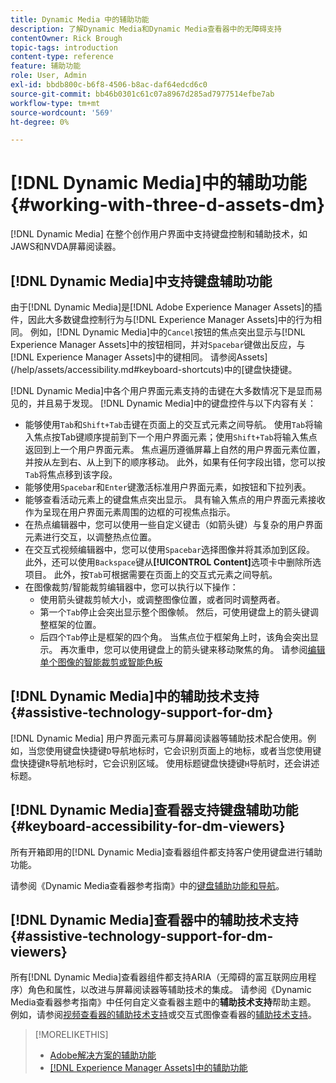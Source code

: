 ```yaml
---
title: Dynamic Media 中的辅助功能
description: 了解Dynamic Media和Dynamic Media查看器中的无障碍支持
contentOwner: Rick Brough
topic-tags: introduction
content-type: reference
feature: 辅助功能
role: User, Admin
exl-id: bbdb800c-b6f8-4506-b8ac-daf64edcd6c0
source-git-commit: bb46b0301c61c07a8967d285ad7977514efbe7ab
workflow-type: tm+mt
source-wordcount: '569'
ht-degree: 0%

---
```


# [!DNL Dynamic Media]中的辅助功能 {#working-with-three-d-assets-dm}

[!DNL Dynamic Media] 在整个创作用户界面中支持键盘控制和辅助技术，如JAWS和NVDA屏幕阅读器。

## [!DNL Dynamic Media]中支持键盘辅助功能

由于[!DNL Dynamic Media]是[!DNL Adobe Experience Manager Assets]的插件，因此大多数键盘控制行为与[!DNL Experience Manager Assets]中的行为相同。 例如，[!DNL Dynamic Media]中的`Cancel`按钮的焦点突出显示与[!DNL Experience Manager Assets]中的按钮相同，并对`Spacebar`键做出反应，与[!DNL Experience Manager Assets]中的键相同。 请参阅Assets](/help/assets/accessibility.md#keyboard-shortcuts)中的[键盘快捷键。

[!DNL Dynamic Media]中各个用户界面元素支持的击键在大多数情况下是显而易见的，并且易于发现。 [!DNL Dynamic Media]中的键盘控件与以下内容有关：

* 能够使用`Tab`和`Shift+Tab`击键在页面上的交互式元素之间导航。
使用`Tab`将输入焦点按Tab键顺序提前到下一个用户界面元素；使用`Shift+Tab`将输入焦点返回到上一个用户界面元素。
焦点遍历遵循屏幕上自然的用户界面元素位置，并按从左到右、从上到下的顺序移动。 此外，如果有任何字段出错，您可以按`Tab`将焦点移到该字段。
* 能够使用`Spacebar`和`Enter`键激活标准用户界面元素，如按钮和下拉列表。
* 能够查看活动元素上的键盘焦点突出显示。 具有输入焦点的用户界面元素接收作为呈现在用户界面元素周围的边框的可视焦点指示。
* 在热点编辑器中，您可以使用一些自定义键击（如箭头键）与复杂的用户界面元素进行交互，以调整热点位置。
* 在交互式视频编辑器中，您可以使用`Spacebar`选择图像并将其添加到区段。 此外，还可以使用`Backspace`键从&#x200B;**[!UICONTROL Content]**&#x200B;选项卡中删除所选项目。 此外，按`Tab`可根据需要在页面上的交互式元素之间导航。
* 在图像裁剪/智能裁剪编辑器中，您可以执行以下操作：
   * 使用箭头键裁剪帧大小，或调整图像位置，或者同时调整两者。
   * 第一个`Tab`停止会突出显示整个图像帧。 然后，可使用键盘上的箭头键调整框架的位置。
   * 后四个`Tab`停止是框架的四个角。 当焦点位于框架角上时，该角会突出显示。 再次重申，您可以使用键盘上的箭头键来移动聚焦的角。
请参阅[编辑单个图像的智能裁剪或智能色板](/help/assets/image-profiles.md#editing-the-smart-crop-or-smart-swatch-of-a-single-image)

<!-- Keyboarding is the same because Dynamic Media is using the same UI library (Coral 3 (AEM 6.5) or Coral Spectrum (in Skyline)) as entire AEM Assets.  -->

<!-- In the Hotspot editor, Dynamic Media lets you use arrow keys to control the position of a hot spot. See [Carousel Banners](/help/assets/dynamic-media/carousel-banners.md##adding-hotspots-or-image-maps-to-an-image-banner) or [Interactive Images](/help/assets/dynamic-media/interactive-images.md#adding-hotspots-to-an-image-banner)  -->

<!-- I think we should definitely mention this in the DM-specific area of documentation for keyboard support. -->

<!-- I would not get into much of details of specific keyboard support logic of these editors. One of the reasons - chances are that accessibility support will receive Phase2-like attention, with more holistic approach. -->

## [!DNL Dynamic Media]中的辅助技术支持 {#assistive-technology-support-for-dm}

[!DNL Dynamic Media] 用户界面元素可与屏幕阅读器等辅助技术配合使用。例如，当您使用键盘快捷键`D`导航地标时，它会识别页面上的地标，或者当您使用键盘快捷键`R`导航地标时，它会识别区域。 使用标题键盘快捷键`H`导航时，还会讲述标题。

## [!DNL Dynamic Media]查看器支持键盘辅助功能 {#keyboard-accessibility-for-dm-viewers}

所有开箱即用的[!DNL Dynamic Media]查看器组件都支持客户使用键盘进行辅助功能。

请参阅《Dynamic Media查看器参考指南》中的[键盘辅助功能和导航](https://experienceleague.adobe.com/docs/dynamic-media-developer-resources/library/c-keyboard-accessibility.html)。

## [!DNL Dynamic Media]查看器中的辅助技术支持 {#assistive-technology-support-for-dm-viewers}

所有[!DNL Dynamic Media]查看器组件都支持ARIA（无障碍的富互联网应用程序）角色和属性，以改进与屏幕阅读器等辅助技术的集成。
请参阅《Dynamic Media查看器参考指南》中任何自定义查看器主题中的**辅助技术支持**&#x200B;帮助主题。 例如，请参阅[视频查看器的辅助技术支持](https://experienceleague.adobe.com/docs/dynamic-media-developer-resources/library/viewers-aem-assets-dmc/video/r-html5-video-viewer-20-assistive.html)或交互式图像查看器的[辅助技术支持](https://experienceleague.adobe.com/docs/dynamic-media-developer-resources/library/viewers-for-aem-assets-only/interactive-images/c-html5-aem-interactive-image-assistive.html#viewers-for-aem-assets-only)。

>[!MORELIKETHIS]
>
>* [Adobe解决方案的辅助功能](https://www.adobe.com/accessibility.html)
>* [ [!DNL Experience Manager Assets]中的辅助功能](/help/assets/accessibility.md)

